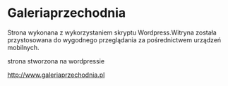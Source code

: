 # Galeriaprzechodnia
Strona wykonana z wykorzystaniem skryptu Wordpress.Witryna została przystosowana do wygodnego przeglądania za pośrednictwem urządzeń mobilnych.


strona stworzona na wordpressie

http://www.galeriaprzechodnia.pl
